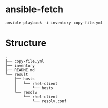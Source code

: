 # ansible-fetch

    ansible-playbook -i inventory copy-file.yml

# Structure

    .
    ├── copy-file.yml
    ├── inventory
    ├── README.md
    └── result
        ├── hosts
        │   └── rhel-client
        │       └── hosts
        └── resolv
            └── rhel-client
                └── resolv.conf
